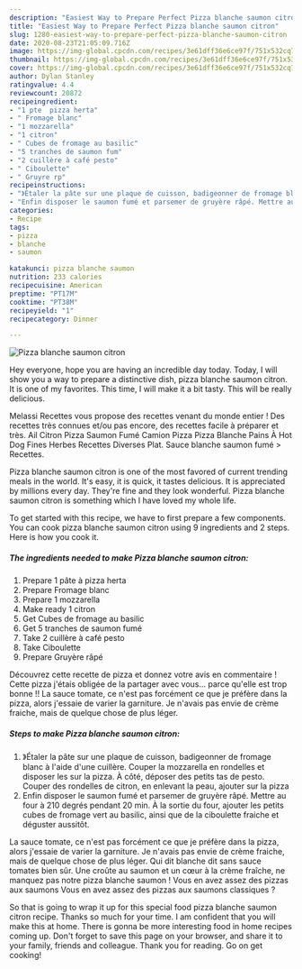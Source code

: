 ```yaml
---
description: "Easiest Way to Prepare Perfect Pizza blanche saumon citron"
title: "Easiest Way to Prepare Perfect Pizza blanche saumon citron"
slug: 1280-easiest-way-to-prepare-perfect-pizza-blanche-saumon-citron
date: 2020-08-23T21:05:09.716Z
image: https://img-global.cpcdn.com/recipes/3e61dff36e6ce97f/751x532cq70/pizza-blanche-saumon-citron-photo-principale-de-la-recette.jpg
thumbnail: https://img-global.cpcdn.com/recipes/3e61dff36e6ce97f/751x532cq70/pizza-blanche-saumon-citron-photo-principale-de-la-recette.jpg
cover: https://img-global.cpcdn.com/recipes/3e61dff36e6ce97f/751x532cq70/pizza-blanche-saumon-citron-photo-principale-de-la-recette.jpg
author: Dylan Stanley
ratingvalue: 4.4
reviewcount: 20872
recipeingredient:
- "1 pte  pizza herta"
- " Fromage blanc"
- "1 mozzarella"
- "1 citron"
- " Cubes de fromage au basilic"
- "5 tranches de saumon fum"
- "2 cuillère à café pesto"
- " Ciboulette"
- " Gruyre rp"
recipeinstructions:
- "》Étaler la pâte sur une plaque de cuisson, badigeonner de fromage blanc à l&#39;aide d&#39;une cuillère. Couper la mozzarella en rondelles et disposer les sur la pizza. À côté, déposer des petits tas de pesto. Couper des rondelles de citron, en enlevant la peau, ajouter sur la pizza"
- "Enfin disposer le saumon fumé et parsemer de gruyère râpé. Mettre au four à 210 degrés pendant 20 min. À la sortie du four, ajouter les petits cubes de fromage vert au basilic, ainsi que de la ciboulette fraiche et déguster aussitôt."
categories:
- Recipe
tags:
- pizza
- blanche
- saumon

katakunci: pizza blanche saumon 
nutrition: 233 calories
recipecuisine: American
preptime: "PT17M"
cooktime: "PT38M"
recipeyield: "1"
recipecategory: Dinner

---
```



![Pizza blanche saumon citron](https://img-global.cpcdn.com/recipes/3e61dff36e6ce97f/751x532cq70/pizza-blanche-saumon-citron-photo-principale-de-la-recette.jpg)

Hey everyone, hope you are having an incredible day today. Today, I will show you a way to prepare a distinctive dish, pizza blanche saumon citron. It is one of my favorites. This time, I will make it a bit tasty. This will be really delicious.

Melassi Recettes vous propose des recettes venant du monde entier ! Des recettes très connues et/ou pas encore, des recettes facile à préparer et très. Ail Citron Pizza Saumon Fumé Camion Pizza Pizza Blanche Pains À Hot Dog Fines Herbes Recettes Diverses Plat. Sauce blanche saumon fumé &gt; Recettes.

Pizza blanche saumon citron is one of the most favored of current trending meals in the world. It's easy, it is quick, it tastes delicious. It is appreciated by millions every day. They're fine and they look wonderful. Pizza blanche saumon citron is something which I have loved my whole life.


To get started with this recipe, we have to first prepare a few components. You can cook pizza blanche saumon citron using 9 ingredients and 2 steps. Here is how you cook it.

<!--inarticleads1-->

##### The ingredients needed to make Pizza blanche saumon citron:

1. Prepare 1 pâte à pizza herta
1. Prepare  Fromage blanc
1. Prepare 1 mozzarella
1. Make ready 1 citron
1. Get  Cubes de fromage au basilic
1. Get 5 tranches de saumon fumé
1. Take 2 cuillère à café pesto
1. Take  Ciboulette
1. Prepare  Gruyère râpé


Découvrez cette recette de pizza et donnez votre avis en commentaire ! Cette pizza j&#39;étais obligée de la partager avec vous… parce qu&#39;elle est trop bonne !! La sauce tomate, ce n&#39;est pas forcément ce que je préfère dans la pizza, alors j&#39;essaie de varier la garniture. Je n&#39;avais pas envie de crème fraiche, mais de quelque chose de plus léger. 

<!--inarticleads2-->

##### Steps to make Pizza blanche saumon citron:

1. 》Étaler la pâte sur une plaque de cuisson, badigeonner de fromage blanc à l&#39;aide d&#39;une cuillère. Couper la mozzarella en rondelles et disposer les sur la pizza. À côté, déposer des petits tas de pesto. Couper des rondelles de citron, en enlevant la peau, ajouter sur la pizza
1. Enfin disposer le saumon fumé et parsemer de gruyère râpé. Mettre au four à 210 degrés pendant 20 min. À la sortie du four, ajouter les petits cubes de fromage vert au basilic, ainsi que de la ciboulette fraiche et déguster aussitôt.


La sauce tomate, ce n&#39;est pas forcément ce que je préfère dans la pizza, alors j&#39;essaie de varier la garniture. Je n&#39;avais pas envie de crème fraiche, mais de quelque chose de plus léger. Qui dit blanche dit sans sauce tomates bien sûr. Une croûte au saumon et un cœur à la crème fraîche, ne manquez pas notre pizza blanche saumon ! Vous en avez assez des pizzas aux saumons Vous en avez assez des pizzas aux saumons classiques ? 

So that is going to wrap it up for this special food pizza blanche saumon citron recipe. Thanks so much for your time. I am confident that you will make this at home. There is gonna be more interesting food in home recipes coming up. Don't forget to save this page on your browser, and share it to your family, friends and colleague. Thank you for reading. Go on get cooking!
